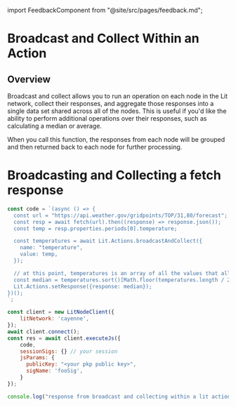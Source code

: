 import FeedbackComponent from "@site/src/pages/feedback.md";

# Broadcast and Collect Within an Action

## Overview

Broadcast and collect allows you to run an operation on each node in the Lit network, collect their responses, and aggregate those responses into a single data set shared across all of the nodes. This is useful if you'd like the ability to perform additional operations over their responses, such as calculating a median or average.

When you call this function, the responses from each node will be grouped and then returned back to each node for further processing.

# Broadcasting and Collecting a fetch response

```js
const code = `(async () => {
  const url = "https://api.weather.gov/gridpoints/TOP/31,80/forecast";
  const resp = await fetch(url).then((response) => response.json());
  const temp = resp.properties.periods[0].temperature;

  const temperatures = await Lit.Actions.broadcastAndCollect({
    name: "temperature",
    value: temp,
  });

  // at this point, temperatures is an array of all the values that all the nodes got
  const median = temperatures.sort()[Math.floor(temperatures.length / 2)];
  Lit.Actions.setResponse({response: median});
})();
`;

const client = new LitNodeClient({
    litNetwork: 'cayenne',
});
await client.connect();
const res = await client.executeJs({
    code,
    sessionSigs: {} // your session
    jsParams: {
      publicKey: "<your pkp public key>",
      sigName: 'fooSig',
    }
});

console.log("response from broadcast and collecting within a lit action: ", res);
```

